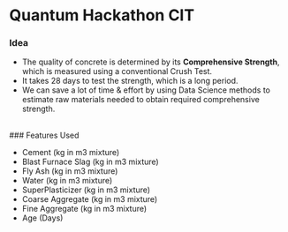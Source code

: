 # Quantum Hackathon CIT

### Idea
<ul>
  <li> The quality of concrete is determined by its <b>Comprehensive Strength</b>, which is measured using a conventional Crush Test. <br>
  <li> It takes 28 days to test the strength, which is a long period. <br>
  <li> We can save a lot of time & effort by using Data Science methods to estimate raw materials needed to obtain required comprehensive strength.
</ul>
<br>
### Features Used
<ul>
  <li> Cement (kg in m3 mixture)
  <li> Blast Furnace Slag (kg in m3 mixture)
  <li> Fly Ash (kg in m3 mixture)
  <li> Water (kg in m3 mixture)
  <li> SuperPlasticizer (kg in m3 mixture)
  <li> Coarse Aggregate (kg in m3 mixture)
  <li> Fine Aggregate (kg in m3 mixture)
  <li> Age (Days)
</ul>

